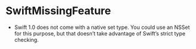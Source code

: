 SwiftMissingFeature
============

- Swift 1.0 does not come with a native set type. You could use an NSSet for this purpose, but that doesn’t take advantage of Swift’s strict type checking. 
